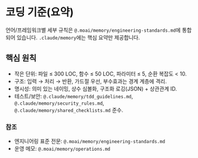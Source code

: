 # 코딩 기준(요약)

언어/프레임워크별 세부 규칙은 `@.moai/memory/engineering-standards.md`에 통합되어 있습니다. `.claude/memory`에는 핵심 요약만 제공합니다.

## 핵심 원칙
- 작은 단위: 파일 ≤ 300 LOC, 함수 ≤ 50 LOC, 파라미터 ≤ 5, 순환 복잡도 < 10.
- 구조: 입력 → 처리 → 반환, 가드절 우선, 부수효과는 경계 계층에 격리.
- 명시성: 의미 있는 네이밍, 상수 심볼화, 구조화 로깅(JSON) + 상관관계 ID.
- 테스트/보안: `@.claude/memory/tdd_guidelines.md`, `@.claude/memory/security_rules.md`, `@.claude/memory/shared_checklists.md` 준수.

### 참조
- 엔지니어링 표준 전문: `@.moai/memory/engineering-standards.md`
- 운영 메모: `@.moai/memory/operations.md`
